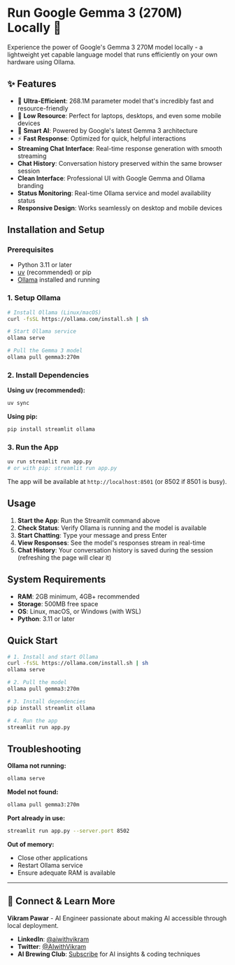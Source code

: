 # Run Google Gemma 3 (270M) Locally 🚀

Experience the power of Google's Gemma 3 270M model locally - a lightweight yet capable language model that runs efficiently on your own hardware using Ollama.

## ✨ Features

- 🚀 **Ultra-Efficient**: 268.1M parameter model that's incredibly fast and resource-friendly
- 📱 **Low Resource**: Perfect for laptops, desktops, and even some mobile devices
- 🧠 **Smart AI**: Powered by Google's latest Gemma 3 architecture
- ⚡ **Fast Response**: Optimized for quick, helpful interactions
- **Streaming Chat Interface**: Real-time response generation with smooth streaming
- **Chat History**: Conversation history preserved within the same browser session
- **Clean Interface**: Professional UI with Google Gemma and Ollama branding
- **Status Monitoring**: Real-time Ollama service and model availability status
- **Responsive Design**: Works seamlessly on desktop and mobile devices

## Installation and Setup

### Prerequisites
- Python 3.11 or later
- [uv](https://docs.astral.sh/uv/) (recommended) or pip
- [Ollama](https://ollama.com/) installed and running

### 1. Setup Ollama

```bash
# Install Ollama (Linux/macOS)
curl -fsSL https://ollama.com/install.sh | sh

# Start Ollama service
ollama serve

# Pull the Gemma 3 model
ollama pull gemma3:270m
```

### 2. Install Dependencies

**Using uv (recommended):**
```bash
uv sync
```

**Using pip:**
```bash
pip install streamlit ollama
```

### 3. Run the App

```bash
uv run streamlit run app.py
# or with pip: streamlit run app.py
```

The app will be available at `http://localhost:8501` (or 8502 if 8501 is busy).

## Usage

1. **Start the App**: Run the Streamlit command above
2. **Check Status**: Verify Ollama is running and the model is available
3. **Start Chatting**: Type your message and press Enter
4. **View Responses**: See the model's responses stream in real-time
5. **Chat History**: Your conversation history is saved during the session (refreshing the page will clear it)

## System Requirements

- **RAM**: 2GB minimum, 4GB+ recommended
- **Storage**: 500MB free space
- **OS**: Linux, macOS, or Windows (with WSL)
- **Python**: 3.11 or later

## Quick Start

```bash
# 1. Install and start Ollama
curl -fsSL https://ollama.com/install.sh | sh
ollama serve

# 2. Pull the model
ollama pull gemma3:270m

# 3. Install dependencies
pip install streamlit ollama

# 4. Run the app
streamlit run app.py
```

## Troubleshooting

**Ollama not running:**
```bash
ollama serve
```

**Model not found:**
```bash
ollama pull gemma3:270m
```

**Port already in use:**
```bash
streamlit run app.py --server.port 8502
```

**Out of memory:**
- Close other applications
- Restart Ollama service
- Ensure adequate RAM is available

---

## 🤝 **Connect & Learn More**

**Vikram Pawar** - AI Engineer passionate about making AI accessible through local deployment.

- **LinkedIn**: [@aiwithvikram](https://www.linkedin.com/in/aiwithvikram/)
- **Twitter**: [@AIwithVikram](https://x.com/AIwithVikram)
- **AI Brewing Club**: [Subscribe](http://aibrewingclub.com/) for AI insights & coding techniques